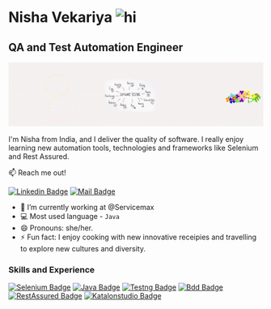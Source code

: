 # Nisha Vekariya <img src="https://user-images.githubusercontent.com/1303154/88677602-1635ba80-d120-11ea-84d8-d263ba5fc3c0.gif" width="28px" alt="hi">
## QA and Test Automation Engineer
![QA and Test Automation Engineer](./readmeResources/Git_BackGround.gif)

I'm Nisha from India, and I deliver the quality of software. I really enjoy learning new automation tools, technologies and frameworks like Selenium and Rest Assured.


:mailbox: Reach me out!

[![Linkedin Badge](https://img.shields.io/badge/-Nisha.Vekariya-0e76a8?style=flat&labelColor=0e76a8&logo=linkedin&logoColor=white)](https://www.linkedin.com/in/nisha-vekariya/) [![Mail Badge](https://img.shields.io/badge/-Nisha.Vekariya-c0392b?style=flat&labelColor=c0395b&logo=gmail&logoColor=white)](mailto:nisha.vekariya@gmail.com)

- 🔭 I’m currently working at @Servicemax
- :computer: Most used language - `Java`
- 😄 Pronouns: she/her.
- ⚡ Fun fact: I enjoy cooking with new innovative receipies and travelling to explore new cultures and diversity.


### Skills and Experience

[![Selenium Badge](https://img.shields.io/badge/-Selenium-61DBFB?style=for-the-badge&labelColor=black&logo=selenium&logoColor=61DBFB)](#) 
[![Java Badge](https://img.shields.io/badge/-Java-F0DB4F?style=for-the-badge&labelColor=black&logo=java&logoColor=F0DB4F)](#) 
[![Testng Badge](https://img.shields.io/badge/-Testng-007acc?style=for-the-badge&labelColor=black&logo=Testin&logoColor=007acc)](#) 
[![Bdd Badge](https://img.shields.io/badge/-BDD-3C873A?style=for-the-badge&labelColor=black&logo=Cucumber&logoColor=3C873A)](#) 
[![RestAssured Badge](https://img.shields.io/badge/-Rest_Assured-orange?style=for-the-badge&labelColor=black&logo=restassured&logoColor=61DBFB)](#)
[![Katalonstudio Badge](https://img.shields.io/badge/-Katalon_Studio-blue?style=for-the-badge&labelColor=black&logo=Katalonstudio&logoColor=e535ab)](#)
  
  
